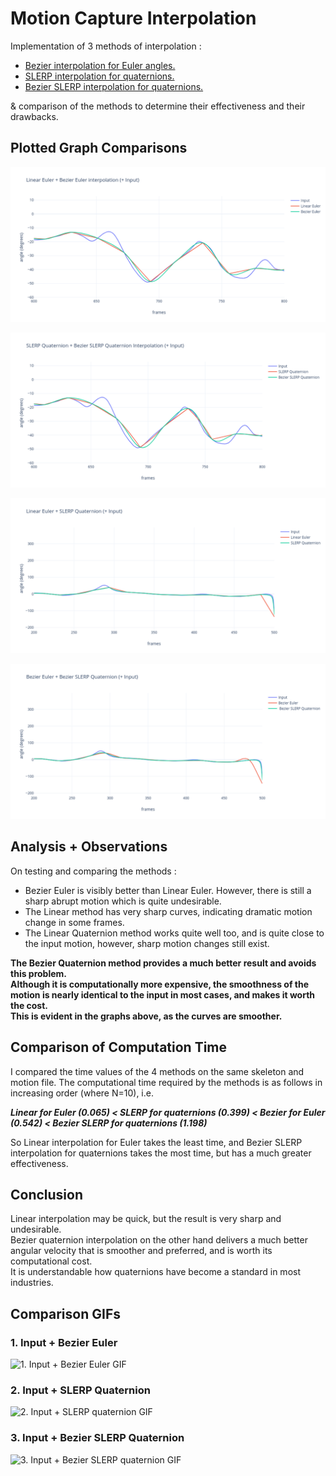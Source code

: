 # Motion Capture Interpolation

Implementation of 3 methods of interpolation :
* [Bezier interpolation for Euler angles.](#1.-input-+-bezier-euler)
* [SLERP interpolation for quaternions.](#2.-input-+-slerp-quaternion)
* [Bezier SLERP interpolation for quaternions.](#3.-input-+-bezier-slerp-quaternion)

& comparison of the methods to determine their effectiveness and their drawbacks.



## Plotted Graph Comparisons

![Linear vs Bezier Euler Graph](/results/graphs/Linear%20Euler%20+%20Bezier%20Euler%20interpolation%20(+%20Input)%20-%20Graph%201.png)

![SLERP vs Bezier SLERP Quaternion Graph](/results/graphs/SLERP%20Quaternion%20+%20Bezier%20SLERP%20Quaternion%20Interpolation%20(+%20Input)%20-%20Graph%202.png)

![Linear Euler vs SLERP Quaternion Graph](/results/graphs/Linear%20Euler%20+%20SLERP%20Quaternion%20(+%20Input)%20-%20Graph%203.png)

![Bezier Euler vs Bezier SLERP Quaternion Graph](/results/graphs/Bezier%20Euler%20+%20Bezier%20SLERP%20Quaternion%20(+%20Input)%20-%20Graph%204.png)


## Analysis + Observations

On testing and comparing the methods :
* Bezier Euler is visibly better than Linear Euler. However, there is still a sharp abrupt motion which is quite undesirable.
* The Linear method has very sharp curves, indicating dramatic motion change in some frames.
* The Linear Quaternion method works quite well too, and is quite close to the input motion, however, sharp motion changes still exist.

**The Bezier Quaternion method provides a much better result and avoids this problem.\
Although it is computationally more expensive, the smoothness of the motion is nearly identical to the input in most cases, and makes it worth the cost.\
This is evident in the graphs above, as the curves are smoother.**

## Comparison of Computation Time

I compared the time values of the 4 methods on the same skeleton and motion file. The computational time required by the methods is as follows in increasing order (where N=10), i.e.

**_Linear for Euler (0.065) < SLERP for quaternions (0.399) < Bezier for Euler (0.542) < Bezier SLERP for quaternions (1.198)_**

So Linear interpolation for Euler takes the least time, and Bezier SLERP interpolation for quaternions takes the most time, but has a much greater effectiveness.

## Conclusion

Linear interpolation may be quick, but the result is very sharp and undesirable.\
Bezier quaternion interpolation on the other hand delivers a much better angular velocity that is smoother and preferred, and is worth its computational cost.\
It is understandable how quaternions have become a standard in most industries.

## Comparison GIFs

### 1. Input + Bezier Euler
![1. Input + Bezier Euler GIF](/results/1.gif)

### 2. Input + SLERP Quaternion
![2. Input + SLERP quaternion GIF](/results/2.gif)

### 3. Input + Bezier SLERP Quaternion
![3. Input + Bezier SLERP quaternion GIF](/results/3.gif)


